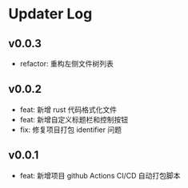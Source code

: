 # Updater Log

## v0.0.3

- refactor: 重构左侧文件树列表

## v0.0.2

- feat: 新增 rust 代码格式化文件
- feat: 新增自定义标题栏和控制按钮
- fix: 修复项目打包 identifier 问题

## v0.0.1

- feat: 新增项目 github Actions CI/CD 自动打包脚本
